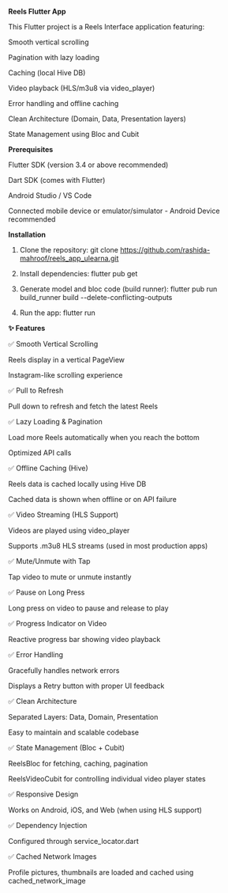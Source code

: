 **Reels Flutter App**


This Flutter project is a Reels Interface application featuring:

Smooth vertical scrolling

Pagination with lazy loading

Caching (local Hive DB)

Video playback (HLS/m3u8 via video_player)

Error handling and offline caching

Clean Architecture (Domain, Data, Presentation layers)

State Management using Bloc and Cubit


**Prerequisites**

Flutter SDK (version 3.4 or above recommended)

Dart SDK (comes with Flutter)

Android Studio / VS Code 

Connected mobile device or emulator/simulator - Android Device recommended


**Installation**

1. Clone the repository: 
git clone https://github.com/rashida-mahroof/reels_app_ulearna.git

2. Install dependencies:
flutter pub get

3. Generate model and bloc code (build runner):
flutter pub run build_runner build --delete-conflicting-outputs

4. Run the app:
flutter run


**✨ Features**

✅ Smooth Vertical Scrolling

Reels display in a vertical PageView

Instagram-like scrolling experience

✅ Pull to Refresh

Pull down to refresh and fetch the latest Reels

✅ Lazy Loading & Pagination

Load more Reels automatically when you reach the bottom

Optimized API calls

✅ Offline Caching (Hive)

Reels data is cached locally using Hive DB

Cached data is shown when offline or on API failure

✅ Video Streaming (HLS Support)

Videos are played using video_player

Supports .m3u8 HLS streams (used in most production apps)

✅ Mute/Unmute with Tap

Tap video to mute or unmute instantly

✅ Pause on Long Press

Long press on video to pause and release to play

✅ Progress Indicator on Video

Reactive progress bar showing video playback

✅ Error Handling

Gracefully handles network errors

Displays a Retry button with proper UI feedback

✅ Clean Architecture

Separated Layers: Data, Domain, Presentation

Easy to maintain and scalable codebase

✅ State Management (Bloc + Cubit)

ReelsBloc for fetching, caching, pagination

ReelsVideoCubit for controlling individual video player states

✅ Responsive Design

Works on Android, iOS, and Web (when using HLS support)

✅ Dependency Injection

Configured through service_locator.dart

✅ Cached Network Images

Profile pictures, thumbnails are loaded and cached using cached_network_image